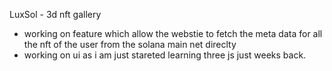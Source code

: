 LuxSol - 3d nft gallery

- working on feature which allow the webstie to fetch the meta data for all the nft of the user from the solana main net direclty 
- working on ui as i am just stareted learning three js just weeks back.
